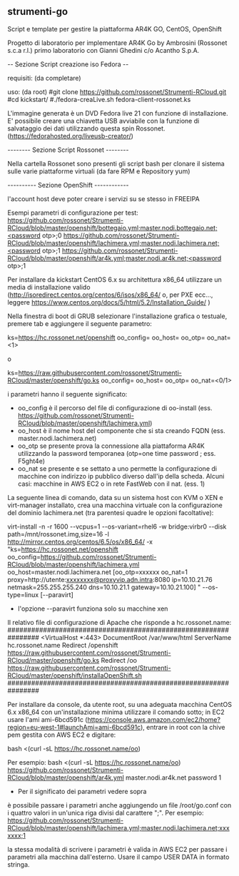 ## strumenti-go

Script e template per gestire la piattaforma AR4K GO, CentOS, OpenShift

Progetto di laboratorio per implementare AR4K Go
by Ambrosini (Rossonet s.c.a r.l.)
primo laboratorio con Gianni Ghedini c/o Acantho S.p.A.

-- Sezione Script creazione iso Fedora --

requisiti: (da completare)

uso:
(da root)
#git clone https://github.com/rossonet/Strumenti-RCloud.git
#cd kickstart/
#./fedora-creaLive.sh fedora-client-rossonet.ks

L'immagine generata è un DVD Fedora live 21 con funzione di installazione.
E' possibile creare una chiavetta USB avviabile con la funzione di salvataggio dei dati utilizzando questa spin Rossonet. (https://fedorahosted.org/liveusb-creator/)

-------- Sezione Script Rossonet -------- 

Nella cartella Rossonet sono presenti gli script bash per clonare il sistema sulle varie piattaforme virtuali
(da fare RPM e Repository yum)


---------- Sezione OpenShift ------------

l'account host deve poter creare i servizi su se stesso in FREEIPA

Esempi parametri di configurazione per test:
https://github.com/rossonet/Strumenti-RCloud/blob/master/openshift/bottegaio.yml;master.nodi.bottegaio.net;<password otp>;0
https://github.com/rossonet/Strumenti-RCloud/blob/master/openshift/lachimera.yml;master.nodi.lachimera.net;<password otp>;1
https://github.com/rossonet/Strumenti-RCloud/blob/master/openshift/ar4k.yml;master.nodi.ar4k.net;<password otp>;1

Per installare da kickstart CentOS 6.x su architettura x86_64 utilizzare un media di installazione valido (http://isoredirect.centos.org/centos/6/isos/x86_64/ o, per PXE ecc..., leggere https://www.centos.org/docs/5/html/5.2/Installation_Guide/ )

Nella finestra di boot di GRUB selezionare l'installazione grafica o testuale, premere tab e aggiungere il seguente parametro:

ks=https://hc.rossonet.net/openshift oo_config=<file configurazione OO> oo_host=<nome host da creare> oo_otp=<password otp> oo_nat=<1>

o

ks=https://raw.githubusercontent.com/rossonet/Strumenti-RCloud/master/openshift/go.ks oo_config=<file configurazione OO> oo_host=<nome host da creare> oo_otp=<password otp> oo_nat=<0/1>

i parametri hanno il seguente significato:
- oo_config è il percorso del file di configurazione di oo-install (ess. https://github.com/rossonet/Strumenti-RCloud/blob/master/openshift/lachimera.yml)
- oo_host è il nome host del componente che si sta creando FQDN (ess. master.nodi.lachimera.net)
- oo_otp se presente prova la connessione alla piattaforma AR4K utilizzando la password temporanea (otp=one time password ; ess. F5ght4e)
- oo_nat se presente e se settato a uno permette la configurazione di macchine con indirizzo ip pubblico diverso dall'ip della scheda. Alcuni casi: macchine in AWS EC2 o in rete FastWeb con il nat. (ess. 1)  

La seguente linea di comando, data su un sistema host con KVM o XEN e virt-manager installato, crea una macchina virtuale con la configurazione del dominio lachimera.net (tra parentesi quadre le opzioni facoltative):

virt-install -n <nome macchina virtuale> -r 1600 --vcpus=1 --os-variant=rhel6 -w bridge:virbr0 --disk path=/mnt/rossonet.img,size=16 -l http://mirror.centos.org/centos/6.5/os/x86_64/ -x "ks=https://hc.rossonet.net/openshift oo_config=https://github.com/rossonet/Strumenti-RCloud/blob/master/openshift/lachimera.yml oo_host=master.nodi.lachimera.net [oo_otp=xxxxxx oo_nat=1 proxy=http://utente:xxxxxxxx@proxyvip.adn.intra:8080 ip=10.10.21.76 netmask=255.255.255.240 dns=10.10.21.1 gateway=10.10.21.100] " --os-type=linux [--paravirt]

- l'opzione --paravirt funziona solo su macchine xen

Il relativo file di configurazione di Apache che risponde a hc.rossonet.name:
################################################################
<VirtualHost *:443>
DocumentRoot /var/www/html
ServerName hc.rossonet.name
Redirect /openshift https://raw.githubusercontent.com/rossonet/Strumenti-RCloud/master/openshift/go.ks
Redirect /oo https://raw.githubusercontent.com/rossonet/Strumenti-RCloud/master/openshift/installaOpenShift.sh
</VirtualHost>
################################################################


Per installare da console, da utente root, su una adeguata macchina CentOS 6.x x86_64 con un'installazione minima utilizzare il comando sotto; in EC2 usare l'ami ami-6bcd591c (https://console.aws.amazon.com/ec2/home?region=eu-west-1#launchAmi=ami-6bcd591c), entrare in root con la chive pem gestita con AWS EC2 e digitare: 

bash <(curl -sL https://hc.rossonet.name/oo) <file configurazione OO> <nome host da creare> <password otp> <opzione nat>

Per esempio:
bash <(curl -sL https://hc.rossonet.name/oo) https://github.com/rossonet/Strumenti-RCloud/blob/master/openshift/ar4k.yml master.nodi.ar4k.net password 1

- Per il significato dei parametri vedere sopra

è possibile passare i parametri anche aggiungendo un file /root/go.conf con i quattro valori in un'unica riga divisi dal carattere ";". Per esempio:
https://github.com/rossonet/Strumenti-RCloud/blob/master/openshift/lachimera.yml;master.nodi.lachimera.net;xxxxxxx;1

la stessa modalità di scrivere i parametri è valida in AWS EC2 per passare i parametri alla macchina dall'esterno. Usare il campo USER DATA in formato stringa. 
